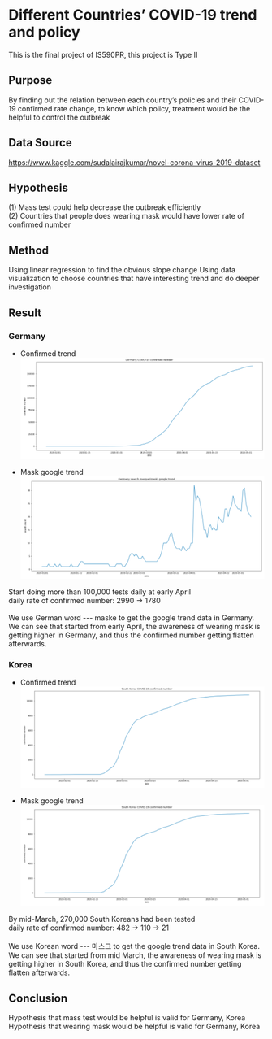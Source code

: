 # Different Countries’ COVID-19 trend and policy
This is the final project of IS590PR, this project is Type II

## Purpose
By finding out the relation between each country’s policies and their COVID-19 confirmed rate change, to know which policy, treatment would be the helpful to control the outbreak

## Data Source
https://www.kaggle.com/sudalairajkumar/novel-corona-virus-2019-dataset

## Hypothesis
(1) Mass test could help decrease the outbreak efficiently <br>
(2) Countries that people does wearing mask would have lower rate of confirmed number

## Method
Using linear regression to find the obvious slope change
Using data visualization to choose countries that have interesting trend and do deeper investigation

## Result

### Germany
* Confirmed trend
![image](image/germany_confirmed.png)

* Mask google trend
![image](image/germany_mask.png)

Start doing more than 100,000 tests daily at early April <br>
daily rate of confirmed number: 2990 -> 1780<br>
<br>
We use German word --- maske to get the google trend data in Germany. <br>
We can see that started from early April, the awareness of wearing mask is getting higher in Germany, and thus the confirmed number getting flatten afterwards.

### Korea
* Confirmed trend
![image](image/korea_confirmed.png)

* Mask google trend
![image](image/korea_confirmed.png)

By mid-March, 270,000 South Koreans had been tested <br>
daily rate of confirmed number: 482 -> 110 -> 21<br>
<br>
We use Korean word --- 마스크 to get the google trend data in South Korea. <br>
We can see that started from mid March, the awareness of wearing mask is getting higher in South Korea, and thus the confirmed number getting flatten afterwards.

## Conclusion
Hypothesis that mass test would be helpful is valid for Germany, Korea
Hypothesis that wearing mask would be helpful is valid for Germany, Korea
